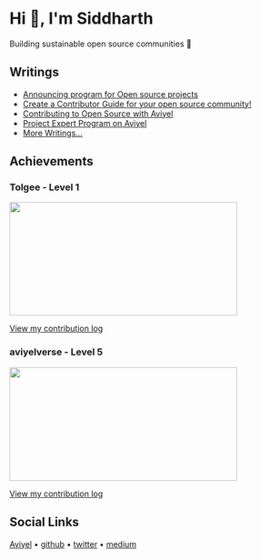 # Hi 👋, I'm Siddharth

Building sustainable open source communities 💜

## Writings

* [Announcing program for Open source projects](https://aviyel.com/post/3031)
* [Create a Contributor Guide for your open source community!](https://aviyel.com/post/3369)
* [Contributing to Open Source with Aviyel](https://aviyel.com/post/3219)
* [Project Expert Program on Aviyel](https://aviyel.com/post/3021)
* [More Writings...](https://aviyel.com/search?term=\*&uid=2202&root=blog)

## Achievements

### Tolgee - Level 1



<img src = https://user-images.githubusercontent.com/26953573/185976945-17d6a646-5a6f-4fa1-a382-39643382b4a8.png width=400 height=200> </img>

[View my contribution log](https://aviyel.com/user/siddharthaviyel/28/rewards?log)


### aviyelverse - Level 5

<img src =https://aviyel.com/assets/uploads/rewards/share/user/2202/54/share.png width=400 height=200> </img>

[View my contribution log](https://aviyel.com/user/siddharthaviyel/54/rewards?log)




## Social Links
[Aviyel](https://aviyel.com/@siddharthaviyel)  •  [github](https://github.com/siddharth2798)  •  [twitter](https://twitter.com/Siddharthshivkr)  •  [medium](https://medium.com/@writeabyte)



